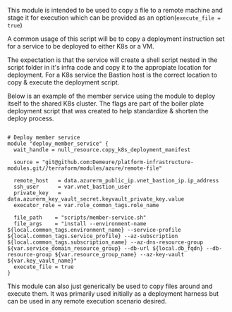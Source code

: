 
This module is intended to be used to copy a file to a remote machine and stage it for execution which can be provided as an option(`execute_file = true`)

A common usage of this script will be to copy a deployment instruction set for a service to be deployed to either K8s or a VM.

The expectation is that the service will create a shell script nested in the script folder in it's infra code and copy it to the appropiate location for deployment. For a K8s service the Bastion host is the correct location to copy & execute the deployment script.

Below is an example of the member service using the module to deploy itself to the shared K8s cluster. The flags are part of the boiler plate deployment script that was created to help standardize & shorten the deploy process.

```

# Deploy member service
module "deploy_member_service" {
  wait_handle = null_resource.copy_k8s_deployment_manifest

  source = "git@github.com:Demeure/platform-infrastructure-modules.git//terraform/modules/azure/remote-file"

  remote_host   = data.azurerm_public_ip.vnet_bastion_ip.ip_address
  ssh_user      = var.vnet_bastion_user
  private_key   = data.azurerm_key_vault_secret.keyvault_private_key.value
  executor_role = var.role_common_tags.role_name

  file_path    = "scripts/member-service.sh"
  file_args    = "install --environment-name ${local.common_tags.environment_name} --service-profile ${local.common_tags.service_profile} --az-subscription ${local.common_tags.subscription_name} --az-dns-resource-group ${var.service_domain_resource_group} --db-url ${local.db_fqdn} --db-resource-group ${var.resource_group_name} --az-key-vault ${var.key_vault_name}"
  execute_file = true
}

```

This module can also just generically be used to copy files around and execute them. It was primarily used initially as a deployment harness but can be used in any remote execution scenario desired.